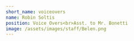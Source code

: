 ```yaml
---
short_name: voiceovers
name: Robin Soltis
position: Voice Overs<br>Asst. to Mr. Bonetti
image: /assets/images/staff/Belen.png
---
```

